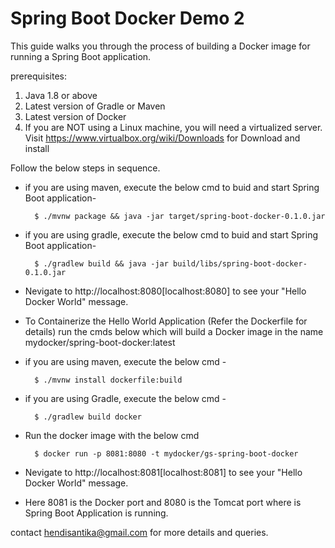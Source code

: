 # Spring Boot Docker Demo 2
This guide walks you through the process of building a Docker image for running a Spring Boot application.

prerequisites: 
1. Java 1.8 or above
2. Latest version of Gradle or Maven
3. Latest version of Docker
4. If you are NOT using a Linux machine, you will need a virtualized server. Visit https://www.virtualbox.org/wiki/Downloads for Download and install

Follow the below steps in sequence.

- if you are using maven, execute the below cmd to buid and start Spring Boot application-

		$ ./mvnw package && java -jar target/spring-boot-docker-0.1.0.jar

- if you are using gradle, execute the below cmd to buid and start Spring Boot application- 

		$ ./gradlew build && java -jar build/libs/spring-boot-docker-0.1.0.jar

- Nevigate to http://localhost:8080[localhost:8080] to see your "Hello Docker World" message.


- To Containerize the Hello World Application (Refer the Dockerfile for details) run the cmds below which will build a Docker image in the name mydocker/spring-boot-docker:latest

- if you are using maven, execute the below cmd - 

		$ ./mvnw install dockerfile:build
		
 
- if you are using Gradle, execute the below cmd - 

		$ ./gradlew build docker
	 
- Run the docker image with the below cmd
	
		$ docker run -p 8081:8080 -t mydocker/gs-spring-boot-docker

- Nevigate to http://localhost:8081[localhost:8081] to see your "Hello Docker World" message.

- Here 8081 is the Docker port and 8080 is the Tomcat port where is Spring Boot Application is 	running. 


contact hendisantika@gmail.com for more details and queries. 


			

